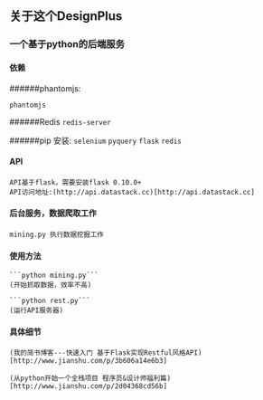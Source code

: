 ## 关于这个DesignPlus

### 一个基于python的后端服务

#### 依赖 
######phantomjs:

```phantomjs```
    
######Redis
```redis-server```
  
######pip 安装:
    `selenium`
    `pyquery`
    `flask`
    `redis`
    

#### API
    API基于flask，需要安装flask 0.10.0+
    API访问地址:(http://api.datastack.cc)[http://api.datastack.cc]

#### 后台服务，数据爬取工作
    mining.py 执行数据挖掘工作

#### 使用方法
    ```python mining.py```
    (开始抓取数据，效率不高)

    ```python rest.py```
    (运行API服务器)

#### 具体细节
    (我的简书博客---快速入门 基于Flask实现Restful风格API)[http://www.jianshu.com/p/3b606a14e6b3]
    
    (从python开始一个全栈项目 程序员&设计师福利篇)[http://www.jianshu.com/p/2d04368cd56b]
    


